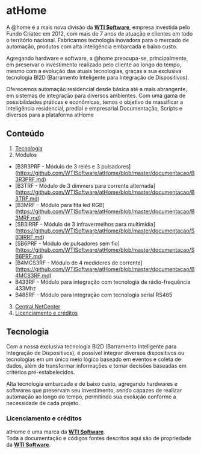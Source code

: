 # atHome

A @home é a mais nova divisão da [**WTI Software**](http://www.wtisoftware.com.br), empresa investida pelo Fundo Criatec em 2012, com mais de 7 anos de atuação e clientes em todo o território nacional. Fabricamos tecnologia inovadora para o mercado de automação, produtos com alta inteligência embarcada e baixo custo.

Agregando hardware e software, a @home preocupa-se, principalmente, em preservar o investimento realizado pelo cliente ao longo do tempo, mesmo com a evolução das atuais tecnologias, graças a sua exclusiva tecnologia BI2D (Barramento Inteligente para Integração de Dispositivos).

Oferecemos automação residencial desde básica até a mais abrangente, em sistemas de integração para diversos ambientes. Com uma gama de possibilidades práticas e econômicas, temos o objetivo de massificar a inteligência residencial, predial e empresarial.Documentação, Scripts e diversos para a plataforma atHome

## Conteúdo
1. [Tecnologia](#tecnologia)
2. Módulos

  * [B3R3PRF - Módulo de 3 relés e 3 pulsadores] (https://github.com/WTISoftware/atHome/blob/master/documentacao/B3R3PRF.md) 
  * [B3TRF - Módulo de 3 dimmers para corrente alternada] (https://github.com/WTISoftware/atHome/blob/master/documentacao/B3TRF.md) 
  * [B3MRF - Módulo para fita led RGB] (https://github.com/WTISoftware/atHome/blob/master/documentacao/B3MRF.md)
  * [SB3IRRF - Módulo de 3 infravermelhos para multimídia] (https://github.com/WTISoftware/atHome/blob/master/documentacao/SB3IRRF.md)
  * [SB6PRF - Módulo de pulsadores sem fio] (https://github.com/WTISoftware/atHome/blob/master/documentacao/SB6PRF.md)
  * [B4MCS3RF - Módulo de 4 medidores de corrente] (https://github.com/WTISoftware/atHome/blob/master/documentacao/B4MCS3RF.md)
  * B433RF - Módulo para integração com tecnologia de rádio-frequência 433Mhz
  * B485RF - Módulo para integração com tecnologia serial RS485
  
3. [Central NetCenter](documentacao/NETCENTER.md)
4. [Licenciamento e créditos](#licenciamento-e-créditos)

## Tecnologia ##

Com a nossa exclusiva tecnologia BI2D (Barramento Inteligente para Integração de Dispositivos), é possível integrar diversos dispositivos ou tecnologias em um único meio lógico baseado em eventos e coleta de dados, além de transformar informações e tomar decisões baseadas em critérios pré-estabelecidos.

Alta tecnologia embarcada e de baixo custo, agregando hardwares e softwares que preservam seu investimento, sendo capazes de realizar automação ao longo do tempo, permitindo sua evolução conforme a necessidade de cada projeto.

### Licenciamento e créditos ###

atHome é uma marca da [**WTI Software**](http://www.wtisoftware.com.br).  
Toda a documentação e códigos fontes descritos aqui são de propriedade da [**WTI Software**](http://www.wtisoftware.com.br).
